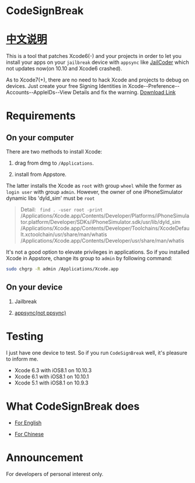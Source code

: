 CodeSignBreak
=============
[中文说明](https://github.com/mlyixi/CodeSignBreak/blob/master/README_cn.md)
=============
This is a tool that patches Xcode6(-) and your projects in order to let you install your apps on your `jailbreak` device with `appsync` like [JailCoder](http://oneiros.altervista.org/jailcoder/) which not updates now(on 10.10 and Xcode6 crashed).

As to Xcode7(+), there are no need to hack Xcode and projects to debug on devices. Just create your free Signing Identities in Xcode--Preference--Accounts--AppleIDs--View Details and fix the warning. 
[Download Link](http://mlyixi.qiniudn.com/CodeSignBreak.zip)

# Requirements
## On your computer
There are two methods to install Xcode:

1. drag from dmg to `/Applications`.

2. install from Appstore.

The latter installs the Xcode as `root` with group `wheel` while the former as `login user` with group `admin`. However, the owner of one iPhoneSimulator dynamic libs 'dyld_sim' must be `root` 

> Detail: ` find . -user root -print`
> /Applications/Xcode.app/Contents/Developer/Platforms/iPhoneSimulator.platform/Developer/SDKs/iPhoneSimulator.sdk/usr/lib/dyld_sim
> /Applications/Xcode.app/Contents/Developer/Toolchains/XcodeDefault.xctoolchain/usr/share/man/whatis
> /Applications/Xcode.app/Contents/Developer/usr/share/man/whatis

It's not a good option to elevate privileges in applications. So if you installed Xcode in Appstore, change its group to `admin` by following command: 
 ```zsh
sudo chgrp -R admin /Applications/Xcode.app 
 ```
## On your device

1. Jailbreak

2. [appsync(not ppsync)](https://github.com/angelXwind/AppSync)

# Testing
I just have one device to test. So if you run `CodeSignBreak` well, it's pleasure to inform me.
* Xcode 6.3 with iOS8.1 on 10.10.3
* Xcode 6.1 with iOS8.1 on 10.10.1
* Xcode 5.1 with iOS8.1 on 10.9.3

# What CodeSignBreak does
* [For English](http://stackoverflow.com/a/4180498/555336)

* [For Chinese](http://mlyixi.byethost32.com/blog/?p=84)

# Announcement
For developers of personal interest only.
